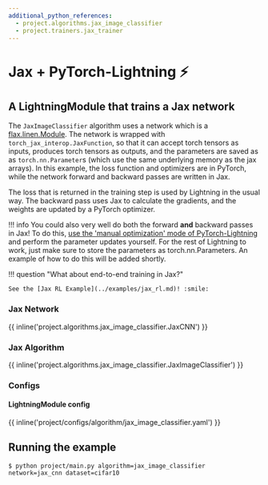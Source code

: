 ```yaml
---
additional_python_references:
  - project.algorithms.jax_image_classifier
  - project.trainers.jax_trainer
---
```


# Jax + PyTorch-Lightning ⚡

## A LightningModule that trains a Jax network

The `JaxImageClassifier` algorithm uses a network which is a [flax.linen.Module](https://flax.readthedocs.io/en/latest/).
The network is wrapped with `torch_jax_interop.JaxFunction`, so that it can accept torch tensors as inputs, produces torch tensors as outputs, and the parameters are saved as as `torch.nn.Parameter`s (which use the same underlying memory as the jax arrays).
In this example, the loss function and optimizers are in PyTorch, while the network forward and backward passes are written in Jax.

The loss that is returned in the training step is used by Lightning in the usual way. The backward
pass uses Jax to calculate the gradients, and the weights are updated by a PyTorch optimizer.

!!! info
    You could also very well do both the forward **and** backward passes in Jax! To do this, [use the 'manual optimization' mode of PyTorch-Lightning](https://lightning.ai/docs/pytorch/stable/model/manual_optimization.html) and perform the parameter updates yourself. For the rest of Lightning to work, just make sure to store the parameters as torch.nn.Parameters. An example of how to do this will be added shortly.



!!! question "What about end-to-end training in Jax?"

    See the [Jax RL Example](../examples/jax_rl.md)! :smile:

### Jax Network

{{ inline('project.algorithms.jax_image_classifier.JaxCNN') }}

### Jax Algorithm

{{ inline('project.algorithms.jax_image_classifier.JaxImageClassifier') }}

### Configs

#### LightningModule config

{{ inline('project/configs/algorithm/jax_image_classifier.yaml') }}

## Running the example

```console
$ python project/main.py algorithm=jax_image_classifier network=jax_cnn dataset=cifar10
```
